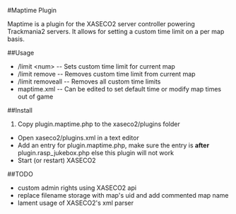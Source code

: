 #Maptime Plugin

Maptime is a plugin for the XASECO2 server controller powering Trackmania2 servers. It allows for setting a custom time limit on a per map basis.

##Usage

* /limit &lt;num&gt; -- Sets custom time limit for current map
* /limit remove -- Removes custom time limit from current map
* /limit removeall -- Removes all custom time limits
* maptime.xml -- Can be edited to set default time or modify map times out of game

##Install

1. Copy plugin.maptime.php to the xaseco2/plugins folder
*  Open xaseco2/plugins.xml in a text editor
*  Add an entry for plugin.maptime.php, make sure the entry is __after__
   plugin.rasp\_jukebox.php else this plugin will not work
*  Start (or restart) XASECO2

##TODO

* custom admin rights using XASECO2 api
* replace filename storage with map's uid and add commented map name
* lament usage of XASECO2's xml parser
